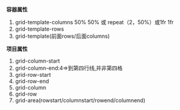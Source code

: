 **容器属性**

1. grid-template-columns 50% 50% 或 repeat（2，50%）或1fr 1fr
2. grid-template-rows
3. grid-template(前面rows/后面columns)


**项目属性**

1. grid-column-start
2. grid-column-end:4=>到第四行线,并非第四格
3. grid-row-start
4. grid-row-end
5. grid-column
6. grid-row
7. grid-area(rowstart/columnstart/rowend/columnend)
